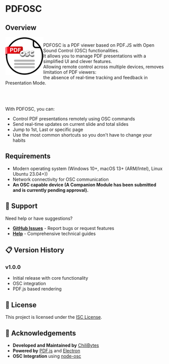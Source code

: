 # PDFOSC

<div>
<h2>Overview</h2>
<img src="https://github.com/chilibytesdotcom/pdfosc/blob/main/public/img/PDFOSC_Logo.png?raw=true" width="120" alt="PDFOSC Logo" align="left"/>

</br>
PDFOSC is a PDF viewer based on PDF.JS with Open Sound Control (OSC) functionalities.</br>
It allows you to manage PDF presentations with a simplified UI and clever features.</br>
Allowing remote control across multiple devices, removes limitation of PDF viewers: </br>
the absence of real-time tracking and feedback in Presentation Mode.
</br>
</br>
</br>
</br>

With PDFOSC, you can:</br>
- Control PDF presentations remotely using OSC commands</br>
- Send real-time updates on current slide and total slides</br>
- Jump to 1st, Last or specific page</br>
- Use the most common shortcuts so you don't have to change your habits</br>
</div>

## Requirements

- Modern operating system (Windows 10+, macOS 13+ (ARM/Intel), Linux Ubuntu 23.04+))
- Network connectivity for OSC communication
- <b>An OSC capable device (A Companion Module has been submitted and is currently pending approval).</b>

## 💬 Support

Need help or have suggestions?

- **[GitHub Issues](https://github.com/chilibytesdotcom/pdfosc/issues)** - Report bugs or request features
- **[Help](https://github.com/chilibytesdotcom/pdfosc/blob/main/HELP.MD)** - Comprehensive technical guides

## 📋 Version History

### v1.0.0
- Initial release with core functionality
- OSC integration
- PDF.js based rendering


## 📄 License

This project is licensed under the [ISC License](./LICENSE).

## 🙏 Acknowledgements

- **Developed and Maintained by** [ChiliBytes](https://chilibytes.com)
- **Powered by** [PDF.js](https://mozilla.github.io/pdf.js/) and [Electron](https://electronjs.org)
- **OSC Integration** using [node-osc](https://github.com/MylesBorins/node-osc)

